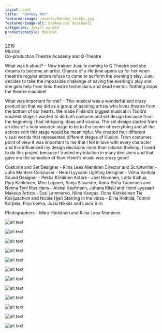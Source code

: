 ```yaml
---
layout: post
title:  "Donkey Hot"
featured-image: /assets/donkey_linkki.jpg
featured-image-alt: Donkey Hot musikaali 
categories: jekyll update
productionstyle: Musical
---
```

  2019  
  Musical  
  Co-production Theatre Academy and Q-Theatre  
<p></p>
<div class="post-text-alone"> 
  What was it about? – New trainee Jusu is coming to Q Theatre and she dreams to become an artist. Chance of a life time opens up for her when theatre’s regular actors refuse to come to perform the evening’s play. Jusu decides to take the impossible challenge of saving the evening’s play and she gets help from tired theatre technicians and dead mentor. Nothing stops the theatre machine!  
<p></p>
  What was important for me? – This musical was a wonderful and crazy production that we did as a group of aspiring artists who loves theatre from the bottom of our hearts. We made Finland’s biggest musical in Töölö’s smallest stage. I wanted to do both costume and set design because from the beginning I had intriguing ideas and visions. The set design started from an idea of a holy wooden stage to be in the center of everything and all the actions with this stage would be meaningful. We created four different visual worlds that represented different stages of illusion. From costumes point of view it was important to me that I fell in love with every character and this influenced my design decisions more than rational thinking. I loved to do this project because I trusted my intuition in many decisions and that gave me the sensation of flow. Henri's music was crazy good!
</div>
<p></p>
  Costume and Set Designer - Riina Leea Nieminen  
  Director and Scriptwriter - Juho Mantere  
  Composer - Henri Lyysaari  
  Lighting Designer - Vilma Vantola  
  Sound Designer - Pekka Kiiliäinen  
  Actors - Joel Hirvonen, Lotta Kaihua, Pyry Kähkönen,  
  Miro Lopperi, Sonja Silvander, Anna-Sofia Tuominen and Nenna Tyni  
  Musicians - Aleksi Kaufmann, Juhana Kiiski and Henri Lyysaari  
  Makeup Artists - Essi Lammervo, Niina Kangas, Oona Kärkkäinen  
  Tia Kokljuschkin and Nicole Hjelt  
  Starring in the video - Elina Knihtilä, Tommi Korpela, Pirjo Lonka, Jussi Nikkilä and Laura Birn  

  Photographers - Mitro Härkönen and Riina Leea Nieminen

![alt text](/assets/projects/donkey1.jpg)

![alt text](/assets/projects/donkey2.jpg)

![alt text](/assets/projects/donkey3.jpg)

![alt text](/assets/projects/donkey4.jpg)

![alt text](/assets/projects/donkey5.jpg)

![alt text](/assets/projects/donkey6.jpg)

![alt text](/assets/projects/donkey7.jpg)

![alt text](/assets/projects/donkey8.jpg)

![alt text](/assets/projects/donkey9.jpg)

![alt text](/assets/projects/donkey10.jpg)

![alt text](/assets/projects/donkey11.jpg)

![alt text](/assets/projects/donkey12.jpg)